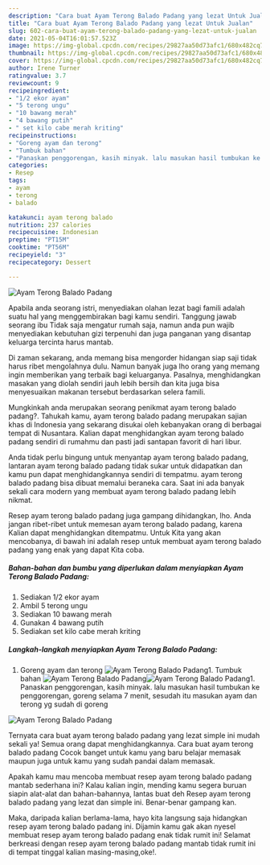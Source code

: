 ```yaml
---
description: "Cara buat Ayam Terong Balado Padang yang lezat Untuk Jualan"
title: "Cara buat Ayam Terong Balado Padang yang lezat Untuk Jualan"
slug: 602-cara-buat-ayam-terong-balado-padang-yang-lezat-untuk-jualan
date: 2021-05-04T16:01:57.523Z
image: https://img-global.cpcdn.com/recipes/29827aa50d73afc1/680x482cq70/ayam-terong-balado-padang-foto-resep-utama.jpg
thumbnail: https://img-global.cpcdn.com/recipes/29827aa50d73afc1/680x482cq70/ayam-terong-balado-padang-foto-resep-utama.jpg
cover: https://img-global.cpcdn.com/recipes/29827aa50d73afc1/680x482cq70/ayam-terong-balado-padang-foto-resep-utama.jpg
author: Irene Turner
ratingvalue: 3.7
reviewcount: 9
recipeingredient:
- "1/2 ekor ayam"
- "5 terong ungu"
- "10 bawang merah"
- "4 bawang putih"
- " set kilo cabe merah kriting"
recipeinstructions:
- "Goreng ayam dan terong"
- "Tumbuk bahan"
- "Panaskan penggorengan, kasih minyak. lalu masukan hasil tumbukan ke penggorengan, goreng selama 7 menit, sesudah itu masukan ayam dan terong yg sudah di goreng"
categories:
- Resep
tags:
- ayam
- terong
- balado

katakunci: ayam terong balado 
nutrition: 237 calories
recipecuisine: Indonesian
preptime: "PT15M"
cooktime: "PT56M"
recipeyield: "3"
recipecategory: Dessert

---
```



![Ayam Terong Balado Padang](https://img-global.cpcdn.com/recipes/29827aa50d73afc1/680x482cq70/ayam-terong-balado-padang-foto-resep-utama.jpg)

Apabila anda seorang istri, menyediakan olahan lezat bagi famili adalah suatu hal yang menggembirakan bagi kamu sendiri. Tanggung jawab seorang ibu Tidak saja mengatur rumah saja, namun anda pun wajib menyediakan kebutuhan gizi terpenuhi dan juga panganan yang disantap keluarga tercinta harus mantab.

Di zaman  sekarang, anda memang bisa mengorder hidangan siap saji tidak harus ribet mengolahnya dulu. Namun banyak juga lho orang yang memang ingin memberikan yang terbaik bagi keluarganya. Pasalnya, menghidangkan masakan yang diolah sendiri jauh lebih bersih dan kita juga bisa menyesuaikan makanan tersebut berdasarkan selera famili. 



Mungkinkah anda merupakan seorang penikmat ayam terong balado padang?. Tahukah kamu, ayam terong balado padang merupakan sajian khas di Indonesia yang sekarang disukai oleh kebanyakan orang di berbagai tempat di Nusantara. Kalian dapat menghidangkan ayam terong balado padang sendiri di rumahmu dan pasti jadi santapan favorit di hari libur.

Anda tidak perlu bingung untuk menyantap ayam terong balado padang, lantaran ayam terong balado padang tidak sukar untuk didapatkan dan kamu pun dapat menghidangkannya sendiri di tempatmu. ayam terong balado padang bisa dibuat memalui beraneka cara. Saat ini ada banyak sekali cara modern yang membuat ayam terong balado padang lebih nikmat.

Resep ayam terong balado padang juga gampang dihidangkan, lho. Anda jangan ribet-ribet untuk memesan ayam terong balado padang, karena Kalian dapat menghidangkan ditempatmu. Untuk Kita yang akan mencobanya, di bawah ini adalah resep untuk membuat ayam terong balado padang yang enak yang dapat Kita coba.

<!--inarticleads1-->

##### Bahan-bahan dan bumbu yang diperlukan dalam menyiapkan Ayam Terong Balado Padang:

1. Sediakan 1/2 ekor ayam
1. Ambil 5 terong ungu
1. Sediakan 10 bawang merah
1. Gunakan 4 bawang putih
1. Sediakan  set kilo cabe merah kriting




<!--inarticleads2-->

##### Langkah-langkah menyiapkan Ayam Terong Balado Padang:

1. Goreng ayam dan terong
<img src="https://img-global.cpcdn.com/steps/50b651c6941c3994/160x128cq70/ayam-terong-balado-padang-langkah-memasak-1-foto.jpg" alt="Ayam Terong Balado Padang">1. Tumbuk bahan
<img src="https://img-global.cpcdn.com/steps/eb7d5bfe4370ed15/160x128cq70/ayam-terong-balado-padang-langkah-memasak-2-foto.jpg" alt="Ayam Terong Balado Padang"><img src="https://img-global.cpcdn.com/steps/74145fd795bec268/160x128cq70/ayam-terong-balado-padang-langkah-memasak-2-foto.jpg" alt="Ayam Terong Balado Padang">1. Panaskan penggorengan, kasih minyak. lalu masukan hasil tumbukan ke penggorengan, goreng selama 7 menit, sesudah itu masukan ayam dan terong yg sudah di goreng
<img src="https://img-global.cpcdn.com/steps/ca70ee436a2b486d/160x128cq70/ayam-terong-balado-padang-langkah-memasak-3-foto.jpg" alt="Ayam Terong Balado Padang">



Ternyata cara buat ayam terong balado padang yang lezat simple ini mudah sekali ya! Semua orang dapat menghidangkannya. Cara buat ayam terong balado padang Cocok banget untuk kamu yang baru belajar memasak maupun juga untuk kamu yang sudah pandai dalam memasak.

Apakah kamu mau mencoba membuat resep ayam terong balado padang mantab sederhana ini? Kalau kalian ingin, mending kamu segera buruan siapin alat-alat dan bahan-bahannya, lantas buat deh Resep ayam terong balado padang yang lezat dan simple ini. Benar-benar gampang kan. 

Maka, daripada kalian berlama-lama, hayo kita langsung saja hidangkan resep ayam terong balado padang ini. Dijamin kamu gak akan nyesel membuat resep ayam terong balado padang enak tidak rumit ini! Selamat berkreasi dengan resep ayam terong balado padang mantab tidak rumit ini di tempat tinggal kalian masing-masing,oke!.

